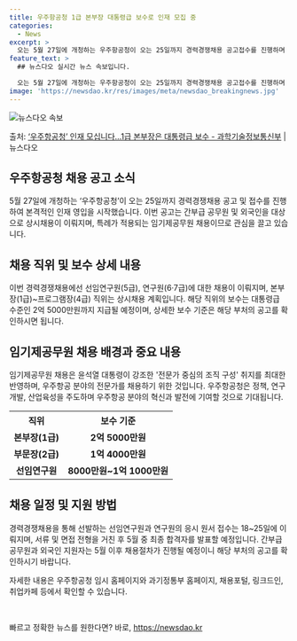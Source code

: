 ```yaml
---
title: 우주항공청 1급 본부장 대통령급 보수로 인재 모집 중
categories:
  - News
excerpt: >
  오는 5월 27일에 개청하는 우주항공청이 오는 25일까지 경력경쟁채용 공고접수를 진행하며 본격적인 인재 영입…
feature_text: >
  ## 뉴스다오 실시간 뉴스 속보입니다.

  오는 5월 27일에 개청하는 우주항공청이 오는 25일까지 경력경쟁채용 공고접수를 진행하며 본격적인 인재 영입…
image: 'https://newsdao.kr/res/images/meta/newsdao_breakingnews.jpg'
---
```


![뉴스다오 속보](https://newsdao.kr/res/images/meta/newsdao_breakingnews.jpg)

<p>출처: <a href="https://newsdao.kr/3340" rel="dofollow">‘우주항공청’ 인재 모십니다…1급 본부장은 대통령급 보수 - 과학기술정보통신부</a> | 뉴스다오</p>

<h2 data-ke-size="size26">우주항공청 채용 공고 소식</h2>
<p data-ke-size="size16">5월 27일에 개청하는 ‘우주항공청’이 오는 25일까지 경력경쟁채용 공고 및 접수를 진행하여 본격적인 인재 영입을 시작했습니다. 이번 공고는 간부급 공무원 및 외국인을 대상으로 상시채용이 이뤄지며, 특례가 적용되는 임기제공무원 채용이므로 관심을 끌고 있습니다.</p>

<h2 data-ke-size="size26">채용 직위 및 보수 상세 내용</h2>
<p data-ke-size="size16">이번 경력경쟁채용에선 선임연구원(5급), 연구원(6·7급)에 대한 채용이 이뤄지며, 본부장(1급)~프로그램장(4급) 직위는 상시채용 계획입니다. 해당 직위의 보수는 대통령급 수준인 2억 5000만원까지 지급될 예정이며, 상세한 보수 기준은 해당 부처의 공고를 확인하시면 됩니다.</p>

<h2 data-ke-size="size26">임기제공무원 채용 배경과 중요 내용</h2>
<p data-ke-size="size16">임기제공무원 채용은 윤석열 대통령이 강조한 '전문가 중심의 조직 구성' 취지를 최대한 반영하며, 우주항공 분야의 전문가를 채용하기 위한 것입니다. 우주항공청은 정책, 연구개발, 산업육성을 주도하며 우주항공 분야의 혁신과 발전에 기여할 것으로 기대됩니다.</p>

<table>
	<tr>
		<th>직위</th>
		<th>보수 기준</th>
	</tr>
	<tr>
		<td style="text-align: center; height: 17px;"><b>본부장(1급)</b></td>
		<td style="text-align: center; height: 17px;"><b>2억 5000만원</b></td>
	</tr>
	<tr>
		<td style="text-align: center; height: 17px;"><b>부문장(2급)</b></td>
		<td style="text-align: center; height: 17px;"><b>1억 4000만원</b></td>
	</tr>
	<tr>
		<td style="text-align: center; height: 17px;"><b>선임연구원</b></td>
		<td style="text-align: center; height: 17px;"><b>8000만원~1억 1000만원</b></td>
	</tr>
</table>

<h2 data-ke-size="size26">채용 일정 및 지원 방법</h2>
<p data-ke-size="size16">경력경쟁채용을 통해 선발하는 선임연구원과 연구원의 응시 원서 접수는 18~25일에 이뤄지며, 서류 및 면접 전형을 거친 후 5월 중 최종 합격자를 발표할 예정입니다. 간부급 공무원과 외국인 지원자는 5월 이후 채용절차가 진행될 예정이니 해당 부처의 공고를 확인하시기 바랍니다.</p>

<p data-ke-size="size16">자세한 내용은 우주항공청 임시 홈페이지와 과기정통부 홈페이지, 채용포털, 링크드인, 취업카페 등에서 확인할 수 있습니다.</p>
<p data-ke-size="size16">&nbsp;</p> 

빠르고 정확한 뉴스를 원한다면? 바로, <a href="https://newsdao.kr" rel="dofollow">https://newsdao.kr</a>


